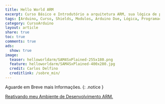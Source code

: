 ```yaml
---
title: Hello World ARM
excerpt: Curso Básico e Introdutório a arquitetura ARM, sua lógica de programaçãom e recursos básicos para os primeiros passos
tags: [Arduino, Curso, Shields, Modulos, Arduino Due, Lógica, Programação, FIFO, Algoritimos, Estrutura de Dados, Assembly, ATMel, ARM]
category: CursoArduino
layout: article
share: true
toc: true
comments: true
ads:
  show: true
image:
  teaser: helloworldarm/SAM4SxPlained-255x180.png
  feature: helloworldarm/SAM4SxPlained-400x280.jpg
  credit: Carlos Delfino 
  creditlink: /sobre_min/
---
```


Aguarde em Breve mais Informações.
{: .notice }


<a href="/helloworldarm/Reativando-Ambiente-Desenvolvimento-ARM/" class="btn-success">Reativando meu Ambiente de Desenvolvimento ARM.</a>